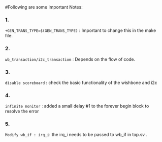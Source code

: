#Following are some Important Notes:

### 1.
`+GEN_TRANS_TYPE=$(GEN_TRANS_TYPE)` : Important to change this in the make file.

### 2.
`wb_transaction/i2c_transaction` : Depends on the flow of code.

### 3.
`disable scoreboard` : check the basic functionality of the wishbone and i2c 

### 4. 
`infinite monitor` : added a small delay #1 to the forever begin block to resolve the error 

### 5.
`Modify wb_if : irq_i`: the irq_i needs to be passed to wb_if in top.sv .